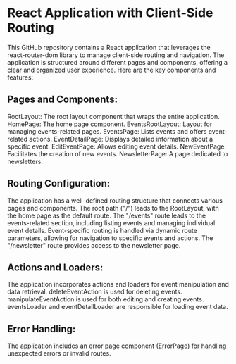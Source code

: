 # React Application with Client-Side Routing

This GitHub repository contains a React application that leverages the react-router-dom library to manage client-side routing and navigation. The application is structured around different pages and components, offering a clear and organized user experience. Here are the key components and features:

## Pages and Components:

RootLayout: The root layout component that wraps the entire application.
HomePage: The home page component.
EventsRootLayout: Layout for managing events-related pages.
EventsPage: Lists events and offers event-related actions.
EventDetailPage: Displays detailed information about a specific event.
EditEventPage: Allows editing event details.
NewEventPage: Facilitates the creation of new events.
NewsletterPage: A page dedicated to newsletters.


## Routing Configuration:

The application has a well-defined routing structure that connects various pages and components.
The root path ("/") leads to the RootLayout, with the home page as the default route.
The "/events" route leads to the events-related section, including listing events and managing individual event details.
Event-specific routing is handled via dynamic route parameters, allowing for navigation to specific events and actions.
The "/newsletter" route provides access to the newsletter page.

## Actions and Loaders:

The application incorporates actions and loaders for event manipulation and data retrieval.
deleteEventAction is used for deleting events.
manipulateEventAction is used for both editing and creating events.
eventsLoader and eventDetailLoader are responsible for loading event data.

## Error Handling:

The application includes an error page component (ErrorPage) for handling unexpected errors or invalid routes.
